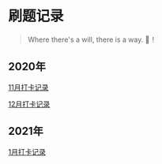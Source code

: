 # 刷题记录

> Where there's a will, there is a way. 🐛！

## 2020年

[11月打卡记录](doc/202011.md)

[12月打卡记录](doc/202012.md)

## 2021年
[1月打卡记录](doc/202101.md)